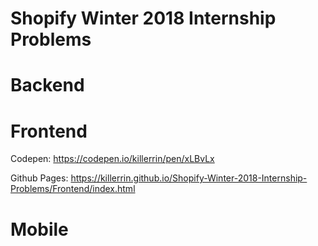 # Shopify Winter 2018 Internship Problems

# Backend

# Frontend
Codepen: https://codepen.io/killerrin/pen/xLBvLx

Github Pages: https://killerrin.github.io/Shopify-Winter-2018-Internship-Problems/Frontend/index.html

# Mobile